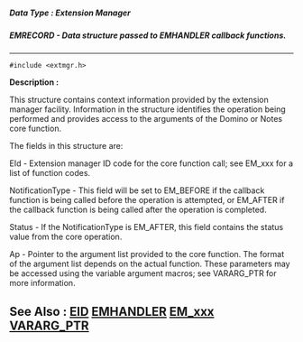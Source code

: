 ##### Data Type : Extension Manager
##### EMRECORD - Data structure passed to EMHANDLER callback functions.
---
```
#include <extmgr.h>
```
**Description :**

This structure contains context information provided by the extension manager 
facility.  Information in the structure identifies the operation being 
performed and provides access to the arguments of the Domino or Notes core 
function.

The fields in this structure are:

EId - Extension manager ID code for the core function call;  see EM_xxx for a 
list of function codes.

NotificationType - This field will be set to EM_BEFORE if the callback function 
is being called before the operation is attempted, or EM_AFTER if the callback 
function is being called after the operation is completed.

Status - If the NotificationType is EM_AFTER, this field contains the status 
value from the core operation.

Ap - Pointer to the argument list provided to the core function.  The format of 
the argument list depends on the actual function.  These parameters may be 
accessed using the variable argument macros;  see VARARG_PTR for more 
information.

**See Also :**
[EID](/reference/Data/EID)
[EMHANDLER](/reference/Data/EMHANDLER)
[EM_xxx](/reference/Symb/EM_xxx)
[VARARG_PTR](/reference/Data/VARARG_PTR)
---
